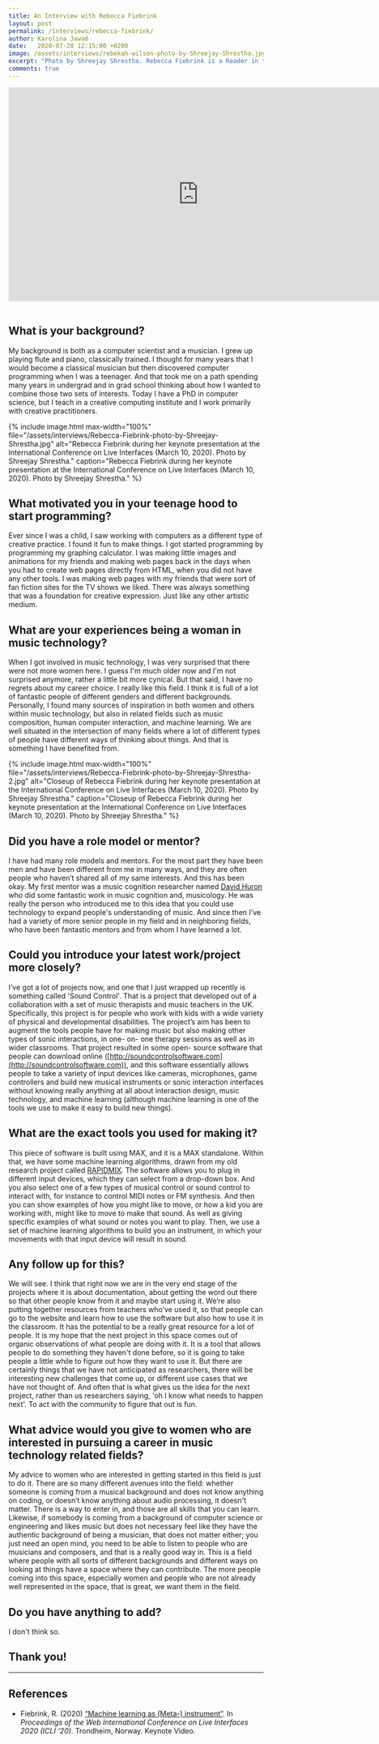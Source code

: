 ```yaml
---
title: An Interview with Rebecca Fiebrink
layout: post
permalink: /interviews/rebecca-fiebrink/
author: Karolina Jawad
date:   2020-07-20 12:15:00 +0200
image: /assets/interviews/rebekah-wilson-photo-by-Shreejay-Shrestha.jpg
excerpt: "Photo by Shreejay Shrestha. Rebecca Fiebrink is a Reader in the Creative Computing Institute at University of the Arts London. Rebecca Fiebrink gave the keynote talk "Machine learning as (Meta-) instrument" at the International Conference on Live Interfaces 2020 at Rockheim in Trondheim, Norway. We had the opportunity to talk with Rebecca Fiebrink during her visit."
comments: true
---
```


<div class="videoWrapper">
<iframe width="750" height="422" src="https://www.youtube.com/embed/HmEB-Qi0TbQ" frameborder="0" allow="accelerometer; autoplay; encrypted-media; gyroscope; picture-in-picture" allowfullscreen></iframe>
</div>

<br />

## What is your background?

My background is both as a computer scientist and a musician. I grew up playing flute and piano, classically trained. I thought for many years that I would become a classical musician but then discovered computer programming when I was a teenager. And that took me on a path spending many years in undergrad and in grad school thinking about how I wanted to combine those two sets of interests. Today I have a PhD in computer science, but I teach in a creative computing institute and I work primarily with creative practitioners.

{% include image.html
max-width="100%" file="/assets/interviews/Rebecca-Fiebrink-photo-by-Shreejay-Shrestha.jpg" alt="Rebecca Fiebrink during her keynote presentation at the International Conference on Live Interfaces (March 10, 2020). Photo by Shreejay Shrestha."
caption="Rebecca Fiebrink during her keynote presentation at the International Conference on Live Interfaces (March 10, 2020). Photo by Shreejay Shrestha." %}

## What motivated you in your teenage hood to start programming? 

Ever since I was a child, I saw working with computers as a different type of creative practice. I found it fun to make things. I got started programming by programming my graphing calculator. I was making little images and animations for my friends and making web pages back in the days when you had to create web pages directly from HTML, when you did not have any other tools. I was making web pages with my friends that were sort of fan fiction sites for the TV shows we liked. There was always something that was a foundation for creative expression. Just like any other artistic medium. 

## What are your experiences being a woman in music technology?

When I got involved in music technology, I was very surprised that there were not more women here. I guess I'm much older now and I'm not surprised anymore, rather a little bit more cynical. But that said, I have no regrets about my career choice. I really like this field. I think it is full of a lot of fantastic people of different genders and different backgrounds. Personally, I found many sources of inspiration in both women and others within music technology, but also in related fields such as music composition, human computer interaction, and machine learning. We are well situated in the intersection of many fields where a lot of different types of people have different ways of thinking about things. And that is something I have benefited from.

{% include image.html
max-width="100%" file="/assets/interviews/Rebecca-Fiebrink-photo-by-Shreejay-Shrestha-2.jpg" alt="Closeup of Rebecca Fiebrink during her keynote presentation at the International Conference on Live Interfaces (March 10, 2020). Photo by Shreejay Shrestha."
caption="Closeup of Rebecca Fiebrink during her keynote presentation at the International Conference on Live Interfaces (March 10, 2020). Photo by Shreejay Shrestha." %}

## Did you have a role model or mentor?

I have had many role models and mentors. For the most part they have been men and have been different from me in many ways, and they are often people who haven’t shared all of my same interests. And this has been okay. My first mentor was a music cognition researcher named [David Huron](https://www.musiccognition.osu.edu/people/david-huron) who did some fantastic work in music cognition and, musicology. He was really the person who introduced me to this idea that you could use technology to expand people's understanding of music. And since then I’ve had a variety of more senior people in my field and in neighboring fields, who have been fantastic mentors and from whom I have learned a lot.

## Could you introduce your latest work/project more closely?

I’ve got a lot of projects now, and one that I just wrapped up recently is something called 'Sound Control'. That is a project that developed out of a collaboration with a set of music therapists and music teachers in the UK. Specifically, this project is for people who work with kids with a wide variety of physical and developmental disabilities. The project’s aim has been to augment the tools people have for making music but also making other types of sonic interactions, in one- on- one therapy sessions as well as in wider classrooms. That project resulted in some open- source software that people can download online ([http://soundcontrolsoftware.com](http://soundcontrolsoftware.com)), and this software essentially allows people to take a variety of input devices like cameras, microphones, game controllers and build new musical instruments or sonic interaction interfaces without knowing really anything at all about interaction design, music technology, and machine learning (although machine learning is one of the tools we use to make it easy to build new things).

## What are the exact tools you used for making it?

This piece of software is built using MAX, and it is a MAX standalone. Within that, we have some machine learning algorithms, drawn from my old research project called [RAPIDMIX](http://rapidmix.goldsmithsdigital.com). The software allows you to plug in different input devices, which they can select from a drop-down box. And you also select one of a few types of musical control or sound control to interact with, for instance to control MIDI notes or FM synthesis. And then you can show examples of how you might like to move, or how a kid you are working with, might like to move to make that sound. As well as giving specific examples of what sound or notes you want to play. Then, we use a set of machine learning algorithms to build you an instrument, in which your movements with that input device will result in sound.

## Any follow up for this?

We will see. I think that right now we are in the very end stage of the projects where it is about documentation, about getting the word out there so that other people know from it and maybe start using it. We’re also putting together resources from teachers who’ve used it, so that people can go to the website and learn how to use the software but also how to use it in the classroom. It has the potential to be a really great resource for a lot of people. It is my hope that the next project in this space comes out of organic observations of what people are doing with it. It is a tool that allows people to do something they haven't done before, so it is going to take people a little while to figure out how they want to use it. But there are certainly things that we have not anticipated as researchers, there will be interesting new challenges that come up, or different use cases that we have not thought of. And often that is what gives us the idea for the next project, rather than us researchers saying, 'oh I know what needs to happen next'. To act with the community to figure that out is fun.

## What advice would you give to women who are interested in pursuing a career in music technology related fields?

My advice to women who are interested in getting started in this field is just to do it. There are so many different avenues into the field: whether someone is coming from a musical background and does not know anything on coding, or doesn’t know anything about audio processing, it doesn't matter. There is a way to enter in, and those are all skills that you can learn. Likewise, if somebody is coming from a background of computer science or engineering and likes music but does not necessary feel like they have the authentic background of being a musician, that does not matter either; you just need an open mind, you need to be able to listen to people who are musicians and composers, and that is a really good way in. This is a field where people with all sorts of different backgrounds and different ways on looking at things have a space where they can contribute. The more people coming into this space, especially women and people who are not already well represented in the space, that is great, we want them in the field.

## Do you have anything to add?

I don't think so.

## Thank you!

---

## References

* Fiebrink, R. (2020) [“Machine learning as (Meta-) instrument”](https://www.researchcatalogue.net/view/document/908792/keynote). In *Proceedings of the Web International Conference on Live Interfaces 2020 (ICLI ’20)*. Trondheim, Norway. Keynote Video.
